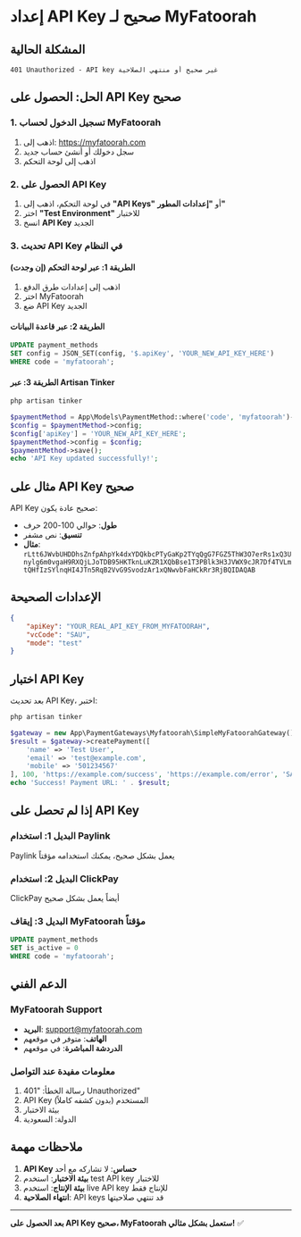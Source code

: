 # إعداد API Key صحيح لـ MyFatoorah

## المشكلة الحالية
```
401 Unauthorized - API key غير صحيح أو منتهي الصلاحية
```

## الحل: الحصول على API Key صحيح

### 1. تسجيل الدخول لحساب MyFatoorah
1. اذهب إلى: https://myfatoorah.com
2. سجل دخولك أو أنشئ حساب جديد
3. اذهب إلى لوحة التحكم

### 2. الحصول على API Key
1. في لوحة التحكم، اذهب إلى **"API Keys"** أو **"إعدادات المطور"**
2. اختر **"Test Environment"** للاختبار
3. انسخ **API Key** الجديد

### 3. تحديث API Key في النظام

#### الطريقة 1: عبر لوحة التحكم (إن وجدت)
1. اذهب إلى إعدادات طرق الدفع
2. اختر MyFatoorah
3. ضع API Key الجديد

#### الطريقة 2: عبر قاعدة البيانات
```sql
UPDATE payment_methods 
SET config = JSON_SET(config, '$.apiKey', 'YOUR_NEW_API_KEY_HERE')
WHERE code = 'myfatoorah';
```

#### الطريقة 3: عبر Artisan Tinker
```bash
php artisan tinker
```
```php
$paymentMethod = App\Models\PaymentMethod::where('code', 'myfatoorah')->first();
$config = $paymentMethod->config;
$config['apiKey'] = 'YOUR_NEW_API_KEY_HERE';
$paymentMethod->config = $config;
$paymentMethod->save();
echo 'API Key updated successfully!';
```

## مثال على API Key صحيح

API Key صحيح عادة يكون:
- **طول**: حوالي 100-200 حرف
- **تنسيق**: نص مشفر
- **مثال**: `rLtt6JWvbUHDDhsZnfpAhpYk4dxYDQkbcPTyGaKp2TYqQgG7FGZ5ThW3O7erRs1xQ3Unylg6m0vgaH9RXQjLJoTDB95HKTknLuKZR1XQbBse1T3PBlk3H3JVWX9cJR7Df4TVLmtQHfIzSYlnqHI4JTn5RqB2VvG9SvodzAr1xQNwvbFaHCkRr3RjBQIDAQAB`

## الإعدادات الصحيحة

```json
{
    "apiKey": "YOUR_REAL_API_KEY_FROM_MYFATOORAH",
    "vcCode": "SAU",
    "mode": "test"
}
```

## اختبار API Key

بعد تحديث API Key، اختبر:

```bash
php artisan tinker
```
```php
$gateway = new App\PaymentGateways\Myfatoorah\SimpleMyFatoorahGateway();
$result = $gateway->createPayment([
    'name' => 'Test User',
    'email' => 'test@example.com',
    'mobile' => '501234567'
], 100, 'https://example.com/success', 'https://example.com/error', 'SAR');
echo 'Success! Payment URL: ' . $result;
```

## إذا لم تحصل على API Key

### البديل 1: استخدام Paylink
Paylink يعمل بشكل صحيح، يمكنك استخدامه مؤقتاً

### البديل 2: استخدام ClickPay
ClickPay أيضاً يعمل بشكل صحيح

### البديل 3: إيقاف MyFatoorah مؤقتاً
```sql
UPDATE payment_methods 
SET is_active = 0 
WHERE code = 'myfatoorah';
```

## الدعم الفني

### MyFatoorah Support
- **البريد**: support@myfatoorah.com
- **الهاتف**: متوفر في موقعهم
- **الدردشة المباشرة**: في موقعهم

### معلومات مفيدة عند التواصل
1. رسالة الخطأ: "401 Unauthorized"
2. API Key المستخدم (بدون كشفه كاملاً)
3. بيئة الاختبار
4. الدولة: السعودية

## ملاحظات مهمة

1. **API Key حساس**: لا تشاركه مع أحد
2. **بيئة الاختبار**: استخدم test API key للاختبار
3. **بيئة الإنتاج**: استخدم live API key للإنتاج فقط
4. **انتهاء الصلاحية**: API keys قد تنتهي صلاحيتها

---

**بعد الحصول على API Key صحيح، MyFatoorah ستعمل بشكل مثالي!** ✅
